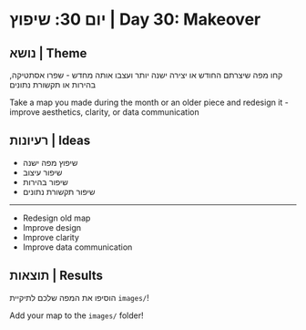 # יום 30: שיפוץ | Day 30: Makeover

## נושא | Theme
קחו מפה שיצרתם החודש או יצירה ישנה יותר ועצבו אותה מחדש - שפרו אסתטיקה, בהירות או תקשורת נתונים

Take a map you made during the month or an older piece and redesign it - improve aesthetics, clarity, or data communication

## רעיונות | Ideas
- שיפוץ מפה ישנה
- שיפור עיצוב
- שיפור בהירות
- שיפור תקשורת נתונים

---

- Redesign old map
- Improve design
- Improve clarity
- Improve data communication

## תוצאות | Results
הוסיפו את המפה שלכם לתיקיית `images/`!

Add your map to the `images/` folder!
